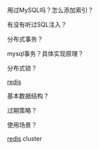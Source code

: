 用过MySQL吗？怎么添加索引？

有没有听过SQL注入？

分布式事务？

mysql事务？具体实现原理？

分布式锁？



[redis](https://www.nowcoder.com/jump/super-jump/word?word=redis)

基本数据结构？

过期策略？

使用场景？

[redis](https://www.nowcoder.com/jump/super-jump/word?word=redis) cluster